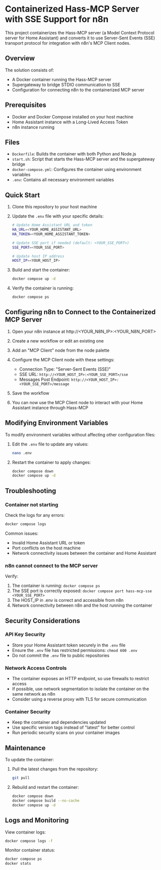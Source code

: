 # Containerized Hass-MCP Server with SSE Support for n8n

This project containerizes the Hass-MCP server (a Model Context Protocol server for Home Assistant) and converts it to use Server-Sent Events (SSE) transport protocol for integration with n8n's MCP Client nodes.

## Overview

The solution consists of:
- A Docker container running the Hass-MCP server
- Supergateway to bridge STDIO communication to SSE
- Configuration for connecting n8n to the containerized MCP server

## Prerequisites

- Docker and Docker Compose installed on your host machine
- Home Assistant instance with a Long-Lived Access Token
- n8n instance running

## Files

- `Dockerfile`: Builds the container with both Python and Node.js
- `start.sh`: Script that starts the Hass-MCP server and the supergateway bridge
- `docker-compose.yml`: Configures the container using environment variables
- `.env`: Contains all necessary environment variables

## Quick Start

1. Clone this repository to your host machine

2. Update the `.env` file with your specific details:
   ```bash
   # Update Home Assistant URL and token
   HA_URL=<YOUR_HOME_ASSISTANT_URL>
   HA_TOKEN=<YOUR_HOME_ASSISTANT_TOKEN>
   
   # Update SSE port if needed (default: <YOUR_SSE_PORT>)
   SSE_PORT=<YOUR_SSE_PORT>
   
   # Update host IP address
   HOST_IP=<YOUR_HOST_IP>
   ```

3. Build and start the container:
   ```bash
   docker compose up -d
   ```

4. Verify the container is running:
   ```bash
   docker compose ps
   ```

## Configuring n8n to Connect to the Containerized MCP Server

1. Open your n8n instance at http://<YOUR_N8N_IP>:<YOUR_N8N_PORT>

2. Create a new workflow or edit an existing one

3. Add an "MCP Client" node from the node palette

4. Configure the MCP Client node with these settings:
   - Connection Type: "Server-Sent Events (SSE)"
   - SSE URL: `http://<YOUR_HOST_IP>:<YOUR_SSE_PORT>/sse`
   - Messages Post Endpoint: `http://<YOUR_HOST_IP>:<YOUR_SSE_PORT>/message`

5. Save the workflow

6. You can now use the MCP Client node to interact with your Home Assistant instance through Hass-MCP

## Modifying Environment Variables

To modify environment variables without affecting other configuration files:

1. Edit the `.env` file to update any values:
   ```bash
   nano .env
   ```

2. Restart the container to apply changes:
   ```bash
   docker compose down
   docker compose up -d
   ```

## Troubleshooting

### Container not starting

Check the logs for any errors:
```bash
docker compose logs
```

Common issues:
- Invalid Home Assistant URL or token
- Port conflicts on the host machine
- Network connectivity issues between the container and Home Assistant

### n8n cannot connect to the MCP server

Verify:
1. The container is running: `docker compose ps`
2. The SSE port is correctly exposed: `docker compose port hass-mcp-sse <YOUR_SSE_PORT>`
3. The HOST_IP in .env is correct and accessible from n8n
4. Network connectivity between n8n and the host running the container

## Security Considerations

### API Key Security

- Store your Home Assistant token securely in the `.env` file
- Ensure the `.env` file has restricted permissions: `chmod 600 .env`
- Do not commit the `.env` file to public repositories

### Network Access Controls

- The container exposes an HTTP endpoint, so use firewalls to restrict access
- If possible, use network segmentation to isolate the container on the same network as n8n
- Consider using a reverse proxy with TLS for secure communication

### Container Security

- Keep the container and dependencies updated
- Use specific version tags instead of "latest" for better control
- Run periodic security scans on your container images

## Maintenance

To update the container:

1. Pull the latest changes from the repository:
   ```bash
   git pull
   ```

2. Rebuild and restart the container:
   ```bash
   docker compose down
   docker compose build --no-cache
   docker compose up -d
   ```

## Logs and Monitoring

View container logs:
```bash
docker compose logs -f
```

Monitor container status:
```bash
docker compose ps
docker stats
```
